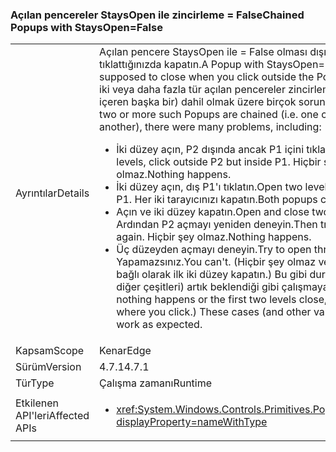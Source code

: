 ### <a name="chained-popups-with-staysopenfalse"></a><span data-ttu-id="9d85e-101">Açılan pencereler StaysOpen ile zincirleme = False</span><span class="sxs-lookup"><span data-stu-id="9d85e-101">Chained Popups with StaysOpen=False</span></span>

|   |   |
|---|---|
|<span data-ttu-id="9d85e-102">Ayrıntılar</span><span class="sxs-lookup"><span data-stu-id="9d85e-102">Details</span></span>|<span data-ttu-id="9d85e-103">Açılan pencere StaysOpen ile = False olması dışında açılan tıklattığınızda kapatın.</span><span class="sxs-lookup"><span data-stu-id="9d85e-103">A Popup with StaysOpen=False is supposed to close when you click outside the Popup.</span></span> <span data-ttu-id="9d85e-104">Ne zaman iki veya daha fazla tür açılan pencereler zincirleme (yani bir içeren başka bir) dahil olmak üzere birçok sorunu vardı:</span><span class="sxs-lookup"><span data-stu-id="9d85e-104">When two or more such Popups are chained (i.e. one contains another), there were many problems, including:</span></span><ul><li><span data-ttu-id="9d85e-105">İki düzey açın, P2 dışında ancak P1 içini tıklatın.</span><span class="sxs-lookup"><span data-stu-id="9d85e-105">Open two levels, click outside P2 but inside P1.</span></span>  <span data-ttu-id="9d85e-106">Hiçbir şey olmaz.</span><span class="sxs-lookup"><span data-stu-id="9d85e-106">Nothing happens.</span></span></li><li><span data-ttu-id="9d85e-107">İki düzey açın, dış P1'ı tıklatın.</span><span class="sxs-lookup"><span data-stu-id="9d85e-107">Open two levels, click outside P1.</span></span>  <span data-ttu-id="9d85e-108">Her iki tarayıcınızı kapatın.</span><span class="sxs-lookup"><span data-stu-id="9d85e-108">Both popups close.</span></span></li><li><span data-ttu-id="9d85e-109">Açın ve iki düzey kapatın.</span><span class="sxs-lookup"><span data-stu-id="9d85e-109">Open and close two levels.</span></span>  <span data-ttu-id="9d85e-110">Ardından P2 açmayı yeniden deneyin.</span><span class="sxs-lookup"><span data-stu-id="9d85e-110">Then try to open P2 again.</span></span>  <span data-ttu-id="9d85e-111">Hiçbir şey olmaz.</span><span class="sxs-lookup"><span data-stu-id="9d85e-111">Nothing happens.</span></span></li><li><span data-ttu-id="9d85e-112">Üç düzeyden açmayı deneyin.</span><span class="sxs-lookup"><span data-stu-id="9d85e-112">Try to open three levels.</span></span>  <span data-ttu-id="9d85e-113">Yapamazsınız.</span><span class="sxs-lookup"><span data-stu-id="9d85e-113">You can't.</span></span>  <span data-ttu-id="9d85e-114">(Hiçbir şey olmaz veya tıklattığınız bağlı olarak ilk iki düzey kapatın.) Bu gibi durumlarda (ve diğer çeşitleri) artık beklendiği gibi çalışmayabilir.</span><span class="sxs-lookup"><span data-stu-id="9d85e-114">(Either nothing happens or the first two levels close, depending on where you click.) These cases (and other variants) now work as expected.</span></span></li></ul>|
|<span data-ttu-id="9d85e-115">Kapsam</span><span class="sxs-lookup"><span data-stu-id="9d85e-115">Scope</span></span>|<span data-ttu-id="9d85e-116">Kenar</span><span class="sxs-lookup"><span data-stu-id="9d85e-116">Edge</span></span>|
|<span data-ttu-id="9d85e-117">Sürüm</span><span class="sxs-lookup"><span data-stu-id="9d85e-117">Version</span></span>|<span data-ttu-id="9d85e-118">4.7.1</span><span class="sxs-lookup"><span data-stu-id="9d85e-118">4.7.1</span></span>|
|<span data-ttu-id="9d85e-119">Tür</span><span class="sxs-lookup"><span data-stu-id="9d85e-119">Type</span></span>|<span data-ttu-id="9d85e-120">Çalışma zamanı</span><span class="sxs-lookup"><span data-stu-id="9d85e-120">Runtime</span></span>|
|<span data-ttu-id="9d85e-121">Etkilenen API'leri</span><span class="sxs-lookup"><span data-stu-id="9d85e-121">Affected APIs</span></span>|<ul><li><xref:System.Windows.Controls.Primitives.Popup.StaysOpen?displayProperty=nameWithType></li></ul>|

